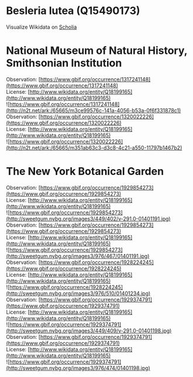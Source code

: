 
Besleria lutea (Q15490173)
==========================
  
Visualize Wikidata on [Scholia](https://scholia.toolforge.org/taxon/Q15490173)
# National Museum of Natural History, Smithsonian Institution
  
Observation: [https://www.gbif.org/occurrence/1317241148](https://www.gbif.org/occurrence/1317241148)  
License: [http://www.wikidata.org/entity/Q18199165](http://www.wikidata.org/entity/Q18199165)  
![https://www.gbif.org/occurrence/1317241148](http://n2t.net/ark:/65665/m3ce99576c-141a-4056-b53a-0f6f331878c1)  
Observation: [https://www.gbif.org/occurrence/1320022226](https://www.gbif.org/occurrence/1320022226)  
License: [http://www.wikidata.org/entity/Q18199165](http://www.wikidata.org/entity/Q18199165)  
![https://www.gbif.org/occurrence/1320022226](http://n2t.net/ark:/65665/m351ab63c3-d3c8-4c21-a550-11797b1467b2)
# The New York Botanical Garden
  
Observation: [https://www.gbif.org/occurrence/1929854273](https://www.gbif.org/occurrence/1929854273)  
License: [http://www.wikidata.org/entity/Q18199165](http://www.wikidata.org/entity/Q18199165)  
![https://www.gbif.org/occurrence/1929854273](http://sweetgum.nybg.org/images3/449/402/v-291.0-01401191.jpg)  
Observation: [https://www.gbif.org/occurrence/1929854273](https://www.gbif.org/occurrence/1929854273)  
License: [http://www.wikidata.org/entity/Q18199165](http://www.wikidata.org/entity/Q18199165)  
![https://www.gbif.org/occurrence/1929854273](http://sweetgum.nybg.org/images3/976/467/01401191.jpg)  
Observation: [https://www.gbif.org/occurrence/1928224245](https://www.gbif.org/occurrence/1928224245)  
License: [http://www.wikidata.org/entity/Q18199165](http://www.wikidata.org/entity/Q18199165)  
![https://www.gbif.org/occurrence/1928224245](http://sweetgum.nybg.org/images3/976/510/01401234.jpg)  
Observation: [https://www.gbif.org/occurrence/1929374791](https://www.gbif.org/occurrence/1929374791)  
License: [http://www.wikidata.org/entity/Q18199165](http://www.wikidata.org/entity/Q18199165)  
![https://www.gbif.org/occurrence/1929374791](http://sweetgum.nybg.org/images3/449/409/v-291.0-01401198.jpg)  
Observation: [https://www.gbif.org/occurrence/1929374791](https://www.gbif.org/occurrence/1929374791)  
License: [http://www.wikidata.org/entity/Q18199165](http://www.wikidata.org/entity/Q18199165)  
![https://www.gbif.org/occurrence/1929374791](http://sweetgum.nybg.org/images3/976/474/01401198.jpg)